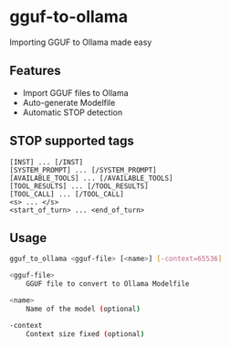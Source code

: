 # gguf-to-ollama
Importing GGUF to Ollama made easy

## Features
- Import GGUF files to Ollama
- Auto-generate Modelfile
- Automatic STOP detection

## STOP supported tags
```
[INST] ... [/INST]
[SYSTEM_PROMPT] ... [/SYSTEM_PROMPT]
[AVAILABLE_TOOLS] ... [/AVAILABLE_TOOLS]
[TOOL_RESULTS] ... [/TOOL_RESULTS]
[TOOL_CALL] ... [/TOOL_CALL]
<s> ... </s>
<start_of_turn> ... <end_of_turn>
```

## Usage
```bash
gguf_to_ollama <gguf-file> [<name>] [-context=65536]

<gguf-file>
	GGUF file to convert to Ollama Modelfile

<name>
	Name of the model (optional)

-context
	Context size fixed (optional)

```
